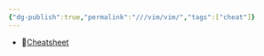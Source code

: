```yaml
---
{"dg-publish":true,"permalink":"///vim/vim/","tags":["cheat"]}
---
```



- 🔗[Cheatsheet](https://cheatography.com/prashantchauhan88/cheat-sheets/vim-cheatsheet/) 